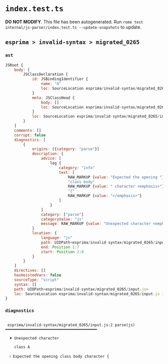 # `index.test.ts`

**DO NOT MODIFY**. This file has been autogenerated. Run `rome test internal/js-parser/index.test.ts --update-snapshots` to update.

## `esprima > invalid-syntax > migrated_0265`

### `ast`

```javascript
JSRoot {
	body: [
		JSClassDeclaration {
			id: JSBindingIdentifier {
				name: "A"
				loc: SourceLocation esprima/invalid-syntax/migrated_0265/input.js 1:6-1:7 (A)
			}
			meta: JSClassHead {
				body: []
				loc: SourceLocation esprima/invalid-syntax/migrated_0265/input.js 1:0-1:7
			}
			loc: SourceLocation esprima/invalid-syntax/migrated_0265/input.js 1:0-1:7
		}
	]
	comments: []
	corrupt: false
	diagnostics: [
		{
			origins: [{category: "parse"}]
			description: {
				advice: [
					log {
						category: "info"
						text: [
							RAW_MARKUP {value: "Expected the opening "}
							"class body"
							RAW_MARKUP {value: " character <emphasis>"}
							"{"
							RAW_MARKUP {value: "</emphasis>"}
						]
					}
				]
				category: ["parse"]
				categoryValue: "js"
				message: RAW_MARKUP {value: "Unexpected character <emphasis></emphasis>"}
			}
			location: {
				language: "js"
				path: UIDPath<esprima/invalid-syntax/migrated_0265/input.js>
				end: Position 1:7
				start: Position 2:0
			}
		}
	]
	directives: []
	hasHoistedVars: false
	sourceType: "script"
	syntax: []
	path: UIDPath<esprima/invalid-syntax/migrated_0265/input.js>
	loc: SourceLocation esprima/invalid-syntax/migrated_0265/input.js 1:0-2:0
}
```

### `diagnostics`

```

 esprima/invalid-syntax/migrated_0265/input.js:2 parse(js) ━━━━━━━━━━━━━━━━━━━━━━━━━━━━━━━━━━━━━━━━━

  ✖ Unexpected character

    class A

  ℹ Expected the opening class body character {


```
